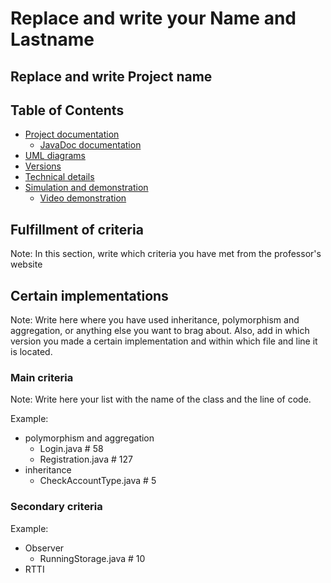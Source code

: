 # Replace and write your Name and Lastname

## Replace and write Project name

## Table of Contents

* [Project documentation](Documentation/000_project_documentation)
  * [JavaDoc documentation](Documentation/000_project_documentation)
* [UML diagrams](Documentation/001_uml_diagrams)
* [Versions](Documentation/002_versions)
* [Technical details](Documentation/003_tech_details)
* [Simulation and demonstration](Documentation/004_simulation_and_demonstration)  
  * [Video demonstration](Documentation/004_simulation_and_demonstration)

## Fulfillment of criteria

Note: In this section, write which criteria you have met from the professor's website

## Certain implementations

Note: Write here where you have used inheritance, polymorphism and aggregation, or anything else you want to brag about. Also, add in which version you made a certain implementation and within which file and line it is located.

### Main criteria

Note: Write here your list with the name of the class and the line of code.

Example:

* polymorphism and aggregation
  * Login.java # 58
  * Registration.java # 127
* inheritance
  * CheckAccountType.java # 5

### Secondary criteria

Example:

* Observer
  * RunningStorage.java # 10
* RTTI
